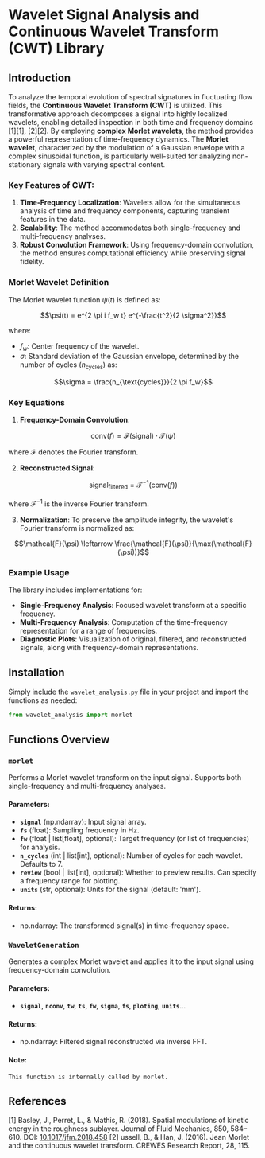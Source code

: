 # Wavelet Signal Analysis and Continuous Wavelet Transform (CWT) Library

## Introduction
To analyze the temporal evolution of spectral signatures in fluctuating flow fields, the **Continuous Wavelet Transform (CWT)** is utilized. This transformative approach decomposes a signal into highly localized wavelets, enabling detailed inspection in both time and frequency domains [1][1], [2][2]. By employing **complex Morlet wavelets**, the method provides a powerful representation of time-frequency dynamics. The **Morlet wavelet**, characterized by the modulation of a Gaussian envelope with a complex sinusoidal function, is particularly well-suited for analyzing non-stationary signals with varying spectral content.

### Key Features of CWT:
1. **Time-Frequency Localization**: Wavelets allow for the simultaneous analysis of time and frequency components, capturing transient features in the data.
2. **Scalability**: The method accommodates both single-frequency and multi-frequency analyses.
3. **Robust Convolution Framework**: Using frequency-domain convolution, the method ensures computational efficiency while preserving signal fidelity.

### Morlet Wavelet Definition
The Morlet wavelet function $\psi(t)$ is defined as:

$$\psi(t) = e^{2 \pi i f_w t} e^{-\frac{t^2}{2 \sigma^2}}$$

where:
- $f_w$: Center frequency of the wavelet.
- $\sigma$: Standard deviation of the Gaussian envelope, determined by the number of cycles ($n_{\text{cycles}}$) as:

$$\sigma = \frac{n_{\text{cycles}}}{2 \pi f_w}$$

### Key Equations
1. **Frequency-Domain Convolution**:

$$\text{conv}(f) = \mathcal{F}(\text{signal}) \cdot \mathcal{F}(\psi)$$
   
   where $\mathcal{F}$ denotes the Fourier transform.

2. **Reconstructed Signal**:

$$\text{signal}_{\text{filtered}} = \mathcal{F}^{-1}(\text{conv}(f))$$
   
   where $\mathcal{F}^{-1}$ is the inverse Fourier transform.

3. **Normalization**:
   To preserve the amplitude integrity, the wavelet's Fourier transform is normalized as:
   
$$\mathcal{F}(\psi) \leftarrow \frac{\mathcal{F}(\psi)}{\max(\mathcal{F}(\psi))}$$

### Example Usage
The library includes implementations for:
- **Single-Frequency Analysis**: Focused wavelet transform at a specific frequency.
- **Multi-Frequency Analysis**: Computation of the time-frequency representation for a range of frequencies.
- **Diagnostic Plots**: Visualization of original, filtered, and reconstructed signals, along with frequency-domain representations.

## Installation
Simply include the `wavelet_analysis.py` file in your project and import the functions as needed:
```python
from wavelet_analysis import morlet
```

## Functions Overview
### ``morlet``
Performs a Morlet wavelet transform on the input signal. Supports both single-frequency and multi-frequency analyses.

#### Parameters:
   - **``signal``** (np.ndarray): Input signal array.
   - **``fs``** (float): Sampling frequency in Hz.
   - **``fw``** (float | list[float], optional): Target frequency (or list of frequencies) for analysis.
   - **``n_cycles``** (int | list[int], optional): Number of cycles for each wavelet. Defaults to 7.
   - **``review``** (bool | list[int], optional): Whether to preview results. Can specify a frequency range for plotting.
   - **``units``** (str, optional): Units for the signal (default: 'mm').
#### Returns:
   - np.ndarray: The transformed signal(s) in time-frequency space.

### ``WaveletGeneration``
Generates a complex Morlet wavelet and applies it to the input signal using frequency-domain convolution.

#### Parameters:
   - **``signal``**, **``nconv``**, **``tw``**, **``ts``**, **``fw``**, **``sigma``**,
    **``fs``**, **``ploting``**, **``units``**...
#### Returns:
   - np.ndarray: Filtered signal reconstructed via inverse FFT.

#### Note:
    This function is internally called by morlet.

## References
   [1] Basley, J., Perret, L., & Mathis, R. (2018). Spatial modulations of kinetic energy in the roughness sublayer. Journal of Fluid Mechanics, 850, 584–610. DOI: [10.1017/jfm.2018.458](http://dx.doi.org/10.1017/jfm.2018.458)
   [2] ussell, B., & Han, J. (2016). Jean Morlet and the continuous wavelet transform. CREWES Research Report, 28, 115.

